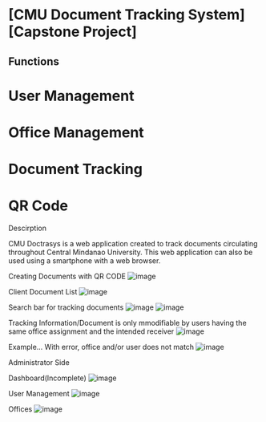 # [CMU Document Tracking System] [Capstone Project]

## Functions

# User Management
# Office Management
# Document Tracking
# QR Code

Descirption 

CMU Doctrasys is a web application created to track documents circulating throughout Central Mindanao University. This web application can also be used using a smartphone with a web browser.

Creating Documents with QR CODE
![image](https://user-images.githubusercontent.com/57261353/187146740-b6607cff-0ab7-45a2-b643-a97122300506.png)

Client Document List
![image](https://user-images.githubusercontent.com/57261353/187146973-60941034-bfd0-4f7a-9487-f19e997d1a7e.png)

Search bar for tracking documents
![image](https://user-images.githubusercontent.com/57261353/187147200-c2735284-1aef-4307-a92b-b7b6ab1d15fe.png)
![image](https://user-images.githubusercontent.com/57261353/187147260-10169ece-d125-4985-9850-49f3a8c75756.png)

Tracking Information/Document is only mmodifiable by users having the same office assignment and the intended receiver
![image](https://user-images.githubusercontent.com/57261353/187147807-8bbd3754-9542-4f44-a1ca-fe234135b57c.png)

Example...
With error, office and/or user does not match
![image](https://user-images.githubusercontent.com/57261353/187147897-d2ce9f36-3199-4125-b9fc-7a1099f27305.png)

Administrator Side

Dashboard(Incomplete)
![image](https://user-images.githubusercontent.com/57261353/187148702-ff7002a4-0bc5-4547-8b94-53775388dd06.png)

User Management
![image](https://user-images.githubusercontent.com/57261353/187148817-d03cccb7-585e-4ea3-a012-9e41629018b6.png)

Offices
![image](https://user-images.githubusercontent.com/57261353/187148903-13d1f7b3-8fbc-4e1a-b706-235d9b7038b1.png)






